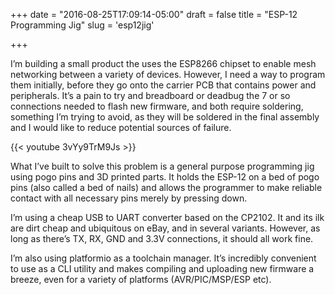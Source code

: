 +++
date = "2016-08-25T17:09:14-05:00"
draft = false
title = "ESP-12 Programming Jig"
slug = 'esp12jig'

+++

I’m building a small product the uses the ESP8266 chipset to enable mesh networking between a variety of devices. However, I need a way to program them initially, before they go onto the carrier PCB that contains power and peripherals. It’s a pain to try and breadboard or deadbug the 7 or so connections needed to flash new firmware, and both require soldering, something I’m trying to avoid, as they will be soldered in the final assembly and I would like to reduce potential sources of failure.

{{< youtube 3vYy9TrM9Js >}}

What I’ve built to solve this problem is a general purpose programming jig using pogo pins and 3D printed parts. It holds the ESP-12 on a bed of pogo pins (also called a bed of nails) and allows the programmer to make reliable contact with all necessary pins merely by pressing down.

I’m using a cheap USB to UART converter based on the CP2102. It and its ilk are dirt cheap and ubiquitous on eBay, and  in several variants. However, as long as there’s TX, RX, GND and 3.3V connections, it should all work fine.

I’m also using platformio as a toolchain manager. It’s incredibly convenient to use as a CLI utility and makes compiling and uploading new firmware a breeze, even for a variety of platforms (AVR/PIC/MSP/ESP etc).
